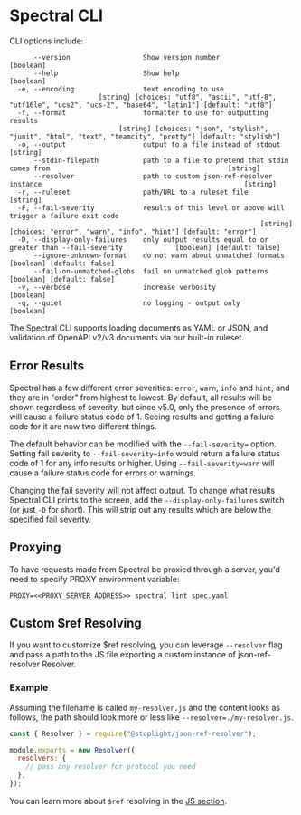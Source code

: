 # Spectral CLI

CLI options include:

```text
      --version                  Show version number                                                                       [boolean]
      --help                     Show help                                                                                 [boolean]
  -e, --encoding                 text encoding to use
                      [string] [choices: "utf8", "ascii", "utf-8", "utf16le", "ucs2", "ucs-2", "base64", "latin1"] [default: "utf8"]
  -f, --format                   formatter to use for outputting results
                           [string] [choices: "json", "stylish", "junit", "html", "text", "teamcity", "pretty"] [default: "stylish"]
  -o, --output                   output to a file instead of stdout                                                         [string]
      --stdin-filepath           path to a file to pretend that stdin comes from                                            [string]
      --resolver                 path to custom json-ref-resolver instance                                                  [string]
  -r, --ruleset                  path/URL to a ruleset file                                                                 [string]
  -F, --fail-severity            results of this level or above will trigger a failure exit code
                                                              [string] [choices: "error", "warn", "info", "hint"] [default: "error"]
  -D, --display-only-failures    only output results equal to or greater than --fail-severity             [boolean] [default: false]
      --ignore-unknown-format    do not warn about unmatched formats                                      [boolean] [default: false]
      --fail-on-unmatched-globs  fail on unmatched glob patterns                                          [boolean] [default: false]
  -v, --verbose                  increase verbosity                                                                        [boolean]
  -q, --quiet                    no logging - output only                                                                  [boolean]
```

The Spectral CLI supports loading documents as YAML or JSON, and validation of OpenAPI v2/v3 documents via our built-in ruleset.

## Error Results

Spectral has a few different error severities: `error`, `warn`, `info` and `hint`, and they are in "order" from highest to lowest. By default, all results will be shown regardless of severity, but since v5.0, only the presence of errors will cause a failure status code of 1. Seeing results and getting a failure code for it are now two different things.

The default behavior can be modified with the `--fail-severity=` option. Setting fail severity to `--fail-severity=info` would return a failure status code of 1 for any info results or higher. Using `--fail-severity=warn` will cause a failure status code for errors or warnings.

Changing the fail severity will not affect output. To change what results Spectral CLI prints to the screen, add the `--display-only-failures` switch (or just `-D` for short). This will strip out any results which are below the specified fail severity.

## Proxying

To have requests made from Spectral be proxied through a server, you'd need to specify PROXY environment variable:

`PROXY=<<PROXY_SERVER_ADDRESS>> spectral lint spec.yaml`

## Custom \$ref Resolving

If you want to customize \$ref resolving, you can leverage `--resolver` flag and pass a path to the JS file exporting a custom instance of json-ref-resolver Resolver.

### Example

Assuming the filename is called `my-resolver.js` and the content looks as follows, the path should look more or less like `--resolver=./my-resolver.js`.

```js
const { Resolver } = require("@stoplight/json-ref-resolver");

module.exports = new Resolver({
  resolvers: {
    // pass any resolver for protocol you need
  },
});
```

You can learn more about `$ref` resolving in the [JS section](./3-javascript.md#using-a-custom-resolver).
